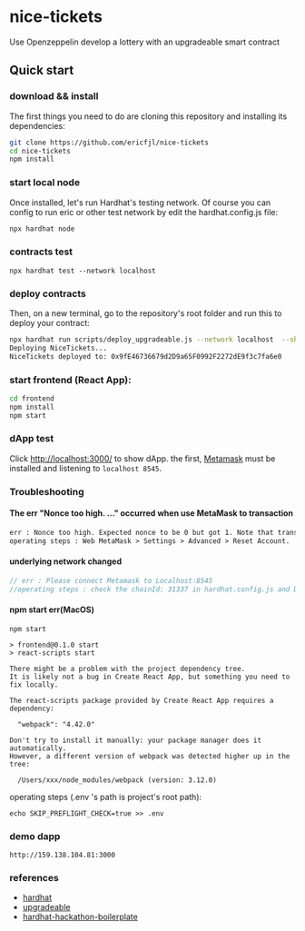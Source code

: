 # nice-tickets
Use Openzeppelin develop a lottery with an upgradeable smart contract
## Quick start

### download && install
The first things you need to do are cloning this repository and installing its
dependencies:

```sh
git clone https://github.com/ericfjl/nice-tickets
cd nice-tickets
npm install
```

### start local node
Once installed, let's run Hardhat's testing network. Of course you can config to run eric or other test network by edit the hardhat.config.js file:
```sh
npx hardhat node
```
### contracts test
```shell script
npx hardhat test --network localhost
```
### deploy contracts
Then, on a new terminal, go to the repository's root folder and run this to
deploy your contract:

```sh
npx hardhat run scripts/deploy_upgradeable.js --network localhost  --show-stack-traces
Deploying NiceTickets...
NiceTickets deployed to: 0x9fE46736679d2D9a65F0992F2272dE9f3c7fa6e0

```

### start frontend (React App):

```sh
cd frontend
npm install
npm start
```

### dApp test
Click [http://localhost:3000/](http://localhost:3000/) to show dApp. the first, [Metamask](https://metamask.io) must be installed and listening to
`localhost 8545`.

### Troubleshooting
#### The err "Nonce too high. ..." occurred when use MetaMask to transaction
```html
err : Nonce too high. Expected nonce to be 0 but got 1. Note that transactions can't be queued when automining.
operating steps : Web MetaMask > Settings > Advanced > Reset Account.
```
#### underlying network changed
```js
// err : Please connect Metamask to Localhost:8545
//operating steps : check the chainId: 31337 in hardhat.config.js and Dapp.js(const HARDHAT_NETWORK_ID = '31337') whether equal
```
#### npm start err(MacOS)
```shell script
npm start

> frontend@0.1.0 start
> react-scripts start

There might be a problem with the project dependency tree.
It is likely not a bug in Create React App, but something you need to fix locally.

The react-scripts package provided by Create React App requires a dependency:

  "webpack": "4.42.0"

Don't try to install it manually: your package manager does it automatically.
However, a different version of webpack was detected higher up in the tree:

  /Users/xxx/node_modules/webpack (version: 3.12.0) 
```
operating steps (.env 's path is project's root path): 
```shell script
echo SKIP_PREFLIGHT_CHECK=true >> .env
```
### demo dapp
```http request
http://159.138.104.81:3000
```
### references
- [hardhat](https://hardhat.org/getting-started/)
- [upgradeable](https://docs.openzeppelin.com/contracts/4.x/upgradeable)
- [hardhat-hackathon-boilerplate](https://github.com/nomiclabs/hardhat-hackathon-boilerplate)